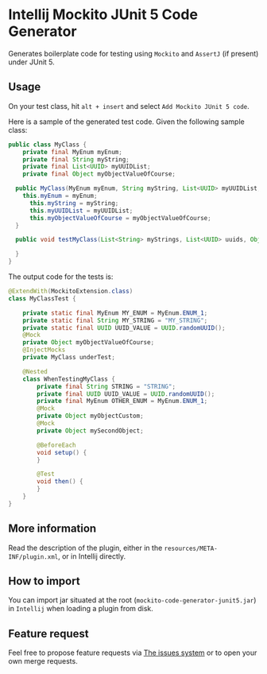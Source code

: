 # Intellij Mockito JUnit 5 Code Generator
Generates boilerplate code for testing using `Mockito` and `AssertJ` (if present) under JUnit 5.

## Usage
On your test class, hit `alt + insert` and select `Add Mockito JUnit 5 code`.

Here is a sample of the generated test code.
Given the following sample class: 
```Java
public class MyClass {
    private final MyEnum myEnum;
    private final String myString;
    private final List<UUID> myUUIDList;
    private final Object myObjectValueOfCourse;

  public MyClass(MyEnum myEnum, String myString, List<UUID> myUUIDList, Object myObjectValueOfCourse) {
    this.myEnum = myEnum;
      this.myString = myString;
      this.myUUIDList = myUUIDList;
      this.myObjectValueOfCourse = myObjectValueOfCourse;
  }

  public void testMyClass(List<String> myStrings, List<UUID> uuids, Object myObjectCustom, Object ySecondObject, MyEnum otherEnum) {

  }
}
```

The output code for the tests is:
```Java
@ExtendWith(MockitoExtension.class)
class MyClassTest {

    private static final MyEnum MY_ENUM = MyEnum.ENUM_1;
    private static final String MY_STRING = "MY_STRING";
    private static final UUID UUID_VALUE = UUID.randomUUID();
    @Mock
    private Object myObjectValueOfCourse;
    @InjectMocks
    private MyClass underTest;

    @Nested
    class WhenTestingMyClass {
        private final String STRING = "STRING";
        private final UUID UUID_VALUE = UUID.randomUUID();
        private final MyEnum OTHER_ENUM = MyEnum.ENUM_1;
        @Mock
        private Object myObjectCustom;
        @Mock
        private Object mySecondObject;

        @BeforeEach
        void setup() {
        }

        @Test
        void then() {
        }
    }
}
```
## More information
Read the description of the plugin, either in the `resources/META-INF/plugin.xml`, or in Intellij directly.

## How to import
You can import jar situated at the root (`mockito-code-generator-junit5.jar`) in `Intellij` when loading a plugin from disk. 

## Feature request
Feel free to propose feature requests via [The issues system](https://gitlab.com/pelletier197/intellij-mockito-junit-5-code-generator/issues) or to open your own merge requests.
